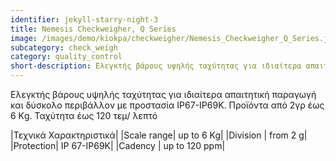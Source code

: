 ```yaml
---
identifier: jekyll-starry-night-3
title: Nemesis Checkweigher, Q Series
image: /images/demo/kiokpa/checkweigher/Nemesis_Checkweigher_Q_Series.jpg
subcategory: check_weigh
category: quality_control
short-description: Ελεγκτής βάρους υψηλής ταχύτητας για ιδιαίτερα απαιτητική παραγωγή
---
```





 Ελεγκτής βάρους υψηλής ταχύτητας για ιδιαίτερα απαιτητική παραγωγή
και δύσκολο περιβάλλον  με προστασία IP67-IP69K.
Προϊόντα από 2γρ έως 6 Κg.
Ταχύτητα έως 120 τεμ/ λεπτό  

|Τεχνικά Χαρακτηριστικά|
|Scale range|     up to 6 Kg|
|Division |   from 2 g|
|Protection|  IP 67-IP69K|
|Cadency |    up to 120 ppm|


